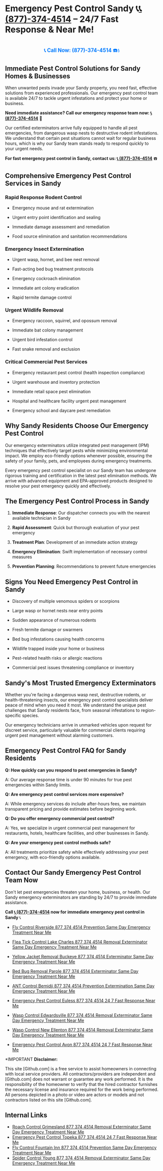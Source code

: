# Emergency Pest Control Sandy 📞[📞 (877)-374-4514](https://pest-control-4514.netlify.app) – 24/7 Fast Response & Near Me! 
# 

<p align="center" style="font-size: 1.2em; font-weight: bold; margin: 20px 0;">
  <a href="https://pest-control-4514.netlify.app" target="_blank" style="color: #007BFF; text-decoration: none;">📞 Call Now: (877)-374-4514 ☎️💧</a>
</p>

## Immediate Pest Control Solutions for Sandy Homes & Businesses

When unwanted pests invade your Sandy property, you need fast, effective solutions from experienced professionals. Our emergency pest control team is available 24/7 to tackle urgent infestations and protect your home or business.

**Need immediate assistance? Call our emergency response team now: [📞 (877)-374-4514](https://pest-control-4514.netlify.app)** 📱

Our certified exterminators arrive fully equipped to handle all pest emergencies, from dangerous wasp nests to destructive rodent infestations. We understand that certain pest situations cannot wait for regular business hours, which is why our Sandy team stands ready to respond quickly to your urgent needs.

**For fast emergency pest control in Sandy, contact us: [📞 (877)-374-4514](https://pest-control-4514.netlify.app)** ☎️

## Comprehensive Emergency Pest Control Services in Sandy

### Rapid Response Rodent Control

- Emergency mouse and rat extermination  

- Urgent entry point identification and sealing  

- Immediate damage assessment and remediation  

- Food source elimination and sanitation recommendations  

### Emergency Insect Extermination

- Urgent wasp, hornet, and bee nest removal  

- Fast-acting bed bug treatment protocols  

- Emergency cockroach elimination  

- Immediate ant colony eradication  

- Rapid termite damage control  

### Urgent Wildlife Removal

- Emergency raccoon, squirrel, and opossum removal  

- Immediate bat colony management  

- Urgent bird infestation control  

- Fast snake removal and exclusion  

### Critical Commercial Pest Services

- Emergency restaurant pest control (health inspection compliance)  

- Urgent warehouse and inventory protection  

- Immediate retail space pest elimination  

- Hospital and healthcare facility urgent pest management  

- Emergency school and daycare pest remediation  

## Why Sandy Residents Choose Our Emergency Pest Control

Our emergency exterminators utilize integrated pest management (IPM) techniques that effectively target pests while minimizing environmental impact. We employ eco-friendly options whenever possible, ensuring the safety of your family, pets, and employees during emergency treatments.

Every emergency pest control specialist on our Sandy team has undergone rigorous training and certification in the latest pest elimination methods. We arrive with advanced equipment and EPA-approved products designed to resolve your pest emergency quickly and effectively.

## The Emergency Pest Control Process in Sandy

1. **Immediate Response**: Our dispatcher connects you with the nearest available technician in Sandy  

2. **Rapid Assessment**: Quick but thorough evaluation of your pest emergency  

3. **Treatment Plan**: Development of an immediate action strategy  

4. **Emergency Elimination**: Swift implementation of necessary control measures  

5. **Prevention Planning**: Recommendations to prevent future emergencies  

## Signs You Need Emergency Pest Control in Sandy

- Discovery of multiple venomous spiders or scorpions  

- Large wasp or hornet nests near entry points  

- Sudden appearance of numerous rodents  

- Fresh termite damage or swarmers  

- Bed bug infestations causing health concerns  

- Wildlife trapped inside your home or business  

- Pest-related health risks or allergic reactions  

- Commercial pest issues threatening compliance or inventory  

## Sandy's Most Trusted Emergency Exterminators

Whether you're facing a dangerous wasp nest, destructive rodents, or health-threatening insects, our emergency pest control specialists deliver peace of mind when you need it most. We understand the unique pest challenges that Sandy residents face, from seasonal infestations to region-specific species.

Our emergency technicians arrive in unmarked vehicles upon request for discreet service, particularly valuable for commercial clients requiring urgent pest management without alarming customers.

## Emergency Pest Control FAQ for Sandy Residents

**Q: How quickly can you respond to pest emergencies in Sandy?**  

A: Our average response time is under 90 minutes for true pest emergencies within Sandy limits.

**Q: Are emergency pest control services more expensive?**  

A: While emergency services do include after-hours fees, we maintain transparent pricing and provide estimates before beginning work.

**Q: Do you offer emergency commercial pest control?**  

A: Yes, we specialize in urgent commercial pest management for restaurants, hotels, healthcare facilities, and other businesses in Sandy.

**Q: Are your emergency pest control methods safe?**  

A: All treatments prioritize safety while effectively addressing your pest emergency, with eco-friendly options available.

## Contact Our Sandy Emergency Pest Control Team Now

Don't let pest emergencies threaten your home, business, or health. Our Sandy emergency exterminators are standing by 24/7 to provide immediate assistance.

**Call [📞 (877)-374-4514](https://pest-control-4514.netlify.app) now for immediate emergency pest control in Sandy** 📞


- [Fly Control Riverside 877 374 4514 Prevention Same Day Emergency Treatment Near Me](https://github.com/allyoucaneatsushiin/pest-control/blob/main/Fly-Control-Riverside-877-374-4514-Prevention-Same-Day-Emergency-Treatment-Near-Me.md)
- [Flea Tick Control Lake Charles 877 374 4514 Removal Exterminator Same Day Emergency Treatment Near Me](https://github.com/allyoucaneatsushiin/pest-control/blob/main/Flea-Tick-Control-Lake-Charles-877-374-4514-Removal-Exterminator-Same-Day-Emergency-Treatment-Near-Me.md)
- [Yellow Jacket Removal Buckeye 877 374 4514 Exterminator Same Day Emergency Treatment Near Me](https://github.com/allyoucaneatsushiin/pest-control/blob/main/Yellow-Jacket-Removal-Buckeye-877-374-4514-Exterminator-Same-Day-Emergency-Treatment-Near-Me.md)


- [Bed Bug Removal Parole 877 374 4514 Exterminator Same Day Emergency Treatment Near Me](https://github.com/allyoucaneatsushiin/pest-control/blob/main/Bed-Bug-Removal-Parole-877-374-4514-Exterminator-Same-Day-Emergency-Treatment-Near-Me.md)
- [ANT Control Bemidji 877 374 4514 Prevention Extermination Same Day Emergency Treatment Near Me](https://github.com/allyoucaneatsushiin/pest-control/blob/main/ANT-Control-Bemidji-877-374-4514-Prevention-Extermination-Same-Day-Emergency-Treatment-Near-Me.md)
- [Emergency Pest Control Euless 877 374 4514 24 7 Fast Response Near Me](https://github.com/allyoucaneatsushiin/pest-control/blob/main/Emergency-Pest-Control-Euless-877-374-4514-24-7-Fast-Response-Near-Me.md)


- [Wasp Control Edwardsville 877 374 4514 Removal Exterminator Same Day Emergency Treatment Near Me](https://github.com/allyoucaneatsushiin/pest-control/blob/main/Wasp-Control-Edwardsville-877-374-4514-Removal-Exterminator-Same-Day-Emergency-Treatment-Near-Me.md)
- [Wasp Control New Ellenton 877 374 4514 Removal Exterminator Same Day Emergency Treatment Near Me](https://github.com/allyoucaneatsushiin/pest-control/blob/main/Wasp-Control-New-Ellenton-877-374-4514-Removal-Exterminator-Same-Day-Emergency-Treatment-Near-Me.md)
- [Emergency Pest Control Avon 877 374 4514 24 7 Fast Response Near Me](https://github.com/allyoucaneatsushiin/pest-control/blob/main/Emergency-Pest-Control-Avon-877-374-4514-24-7-Fast-Response-Near-Me.md)


*IMPORTANT **Disclaimer:**  

This site [Github.com] is a free service to assist homeowners in connecting with local service providers. All contractors/providers are independent and [Github.com] does not warrant or guarantee any work performed. It is the responsibility of the homeowner to verify that the hired contractor furnishes the necessary license and insurance required for the work being performed. All persons depicted in a photo or video are actors or models and not contractors listed on this site [Github.com].


## Internal Links
- [Roach Control Grimesland 877 374 4514 Removal Exterminator Same Day Emergency Treatment Near Me](https://github.com/allyoucaneatsushiin/pest-control/blob/main/Roach-Control-Grimesland-877-374-4514-Removal-Exterminator-Same-Day-Emergency-Treatment-Near-Me.md)
- [Emergency Pest Control Topeka 877 374 4514 24 7 Fast Response Near Me](https://github.com/allyoucaneatsushiin/pest-control/blob/main/Emergency-Pest-Control-Topeka-877-374-4514-24-7-Fast-Response-Near-Me.md)
- [Fly Control Fountain Inn 877 374 4514 Prevention Same Day Emergency Treatment Near Me](https://github.com/allyoucaneatsushiin/pest-control/blob/main/Fly-Control-Fountain-Inn-877-374-4514-Prevention-Same-Day-Emergency-Treatment-Near-Me.md)
- [Spider Control Young 877 374 4514 Removal Exterminator Same Day Emergency Treatment Near Me](https://github.com/allyoucaneatsushiin/pest-control/blob/main/Spider-Control-Young-877-374-4514-Removal-Exterminator-Same-Day-Emergency-Treatment-Near-Me.md)
